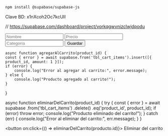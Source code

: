 ```bash
npm install @supabase/supabase-js
```
Clave BD: x1nXcoh2Oc7kcUII

// https://supabase.com/dashboard/project/vorkqgwvnizclwjdpodu


<script>
  let nombre = '';
  let precio = '';
  let categoria = '';

  const guardarProducto = async () => {
    const res = await fetch('/productos', {
      method: 'POST',
      headers: { 'Content-Type': 'application/json' },
      body: JSON.stringify({ nombre, precio, categoria })
    });

    const data = await res.json();
    if (data.success) {
      alert('Producto guardado!');
    } else {
      alert('Error: ' + data.error);
    }
  };
</script>

<form on:submit|preventDefault={guardarProducto}>
  <input bind:value={nombre} placeholder="Nombre" />
  <input bind:value={precio} placeholder="Precio" type="number" />
  <input bind:value={categoria} placeholder="Categoría" />
  <button type="submit">Guardar</button>
</form>



	async function agregarAlCarrito(product_id) {
    const { error } = await supabase.from('tbl_cart_items').insert([{ product_id, amount: 1 }]);
    if (error) {
		console.log("Error al agregar al carrito:", error.message);
    } else {
		console.log("Producto agregado al carrito!");
    }
  }




  async function eliminarDelCarrito(product_id) {
  try {
    const { error } = await supabase
      .from('tbl_cart_items')
      .delete()
      .eq('product_id', product_id);
    if (error) throw error;
    console.log("Producto eliminado del carrito!");
  } catch (err) {
    console.log("Error al eliminar del carrito:", err.message);
  }
}

<button on:click={() => eliminarDelCarrito(producto.id)}>
  Eliminar del carrito
</button>